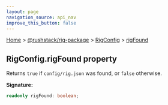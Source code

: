 ```yaml
---
layout: page
navigation_source: api_nav
improve_this_button: false
---
```



[Home](./index.md) &gt; [@rushstack/rig-package](./rig-package.md) &gt; [RigConfig](./rig-package.rigconfig.md) &gt; [rigFound](./rig-package.rigconfig.rigfound.md)

## RigConfig.rigFound property

Returns `true` if `config/rig.json` was found, or `false` otherwise.

<b>Signature:</b>

```typescript
readonly rigFound: boolean;
```
